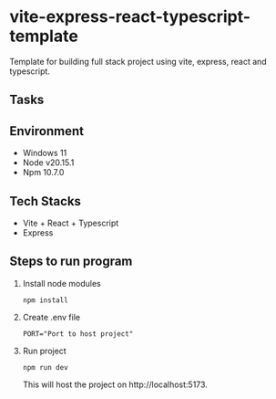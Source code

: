 # vite-express-react-typescript-template

Template for building full stack project using vite, express, react and typescript.

## Tasks

## Environment

- Windows 11
- Node v20.15.1
- Npm 10.7.0

## Tech Stacks

- Vite + React + Typescript
- Express

## Steps to run program

1. Install node modules

   ```shell
   npm install
   ```

2. Create .env file

   ```env
   PORT="Port to host project"
   ```

3. Run project
   ```shell
   npm run dev
   ```
   This will host the project on http://localhost:5173.
